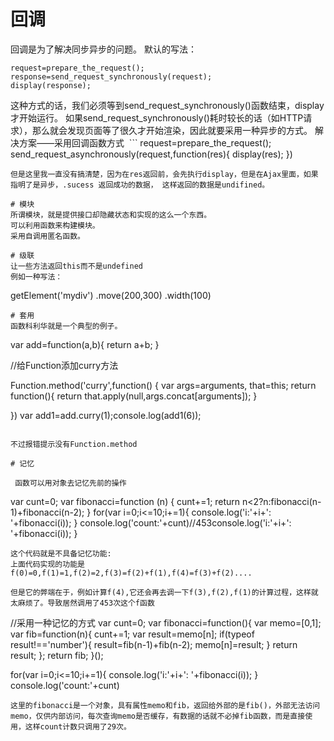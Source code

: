 # 回调
回调是为了解决同步异步的问题。
默认的写法：

```
request=prepare_the_request();
response=send_request_synchronously(request);
display(response);
```
这种方式的话，我们必须等到send_request_synchronously()函数结束，display才开始运行。
如果send_request_synchronously()耗时较长的话（如HTTP请求），那么就会发现页面等了很久才开始渲染，因此就要采用一种异步的方式。
解决方案——采用回调函数方式
 ```
request=prepare_the_request();
send_request_asynchronously(request,function(res){
	display(res);
})
```
但是这里我一直没有搞清楚，因为在res返回前，会先执行display，但是在Ajax里面，如果指明了是异步，.sucess 返回成功的数据， 这样返回的数据是undifined。

# 模块
所谓模块，就是提供接口却隐藏状态和实现的这么一个东西。
可以利用函数来构建模块。
采用自调用匿名函数。

# 级联
让一些方法返回this而不是undefined
例如一种写法：
```
getElement('mydiv')
.move(200,300)
.width(100)
```
# 套用
函数科利华就是一个典型的例子。
```
var add=function(a,b){
	return a+b;
}

//给Function添加curry方法

Function.method('curry',function() { 
	var args=arguments,
	that=this;
	return function(){
		return that.apply(null,args.concat[arguments]);
	}

 })
var add1=add.curry(1);console.log(add1(6));
```

不过报错提示没有Function.method

# 记忆

 函数可以用对象去记忆先前的操作
 ```
var cunt=0;
var fibonacci=function (n) {
	cunt+=1;
	return n<2?n:fibonacci(n-1)+fibonacci(n-2);
}
for(var i=0;i<=10;i+=1){
	console.log('i:'+i+': '+fibonacci(i));
}
console.log('count:'+cunt)//453console.log('i:'+i+': '+fibonacci(i));
}
```
这个代码就是不具备记忆功能:
上面代码实现的功能是
f(0)=0,f(1)=1,f(2)=2,f(3)=f(2)+f(1),f(4)=f(3)+f(2)....

但是它的弊端在于，例如计算f(4),它还会再去调一下f(3),f(2),f(1)的计算过程，这样就太麻烦了。导致居然调用了453次这个f函数

```
//采用一种记忆的方式
var cunt=0;
var fibonacci=function(){
	var memo=[0,1];
	var fib=function(n){
		cunt+=1;
		var result=memo[n];
		if(typeof result!=='number'){
			result=fib(n-1)+fib(n-2);
			memo[n]=result;
		}
		return result;
	};
	return fib;
}();

for(var i=0;i<=10;i+=1){
	console.log('i:'+i+': '+fibonacci(i));
}
console.log('count:'+cunt)
```
这里的fibonacci是一个对象，具有属性memo和fib，返回给外部的是fib()，外部无法访问memo，仅供内部访问，每次查询memo是否缓存，有数据的话就不必掉fib函数，而是直接使用，这样count计数只调用了29次。
